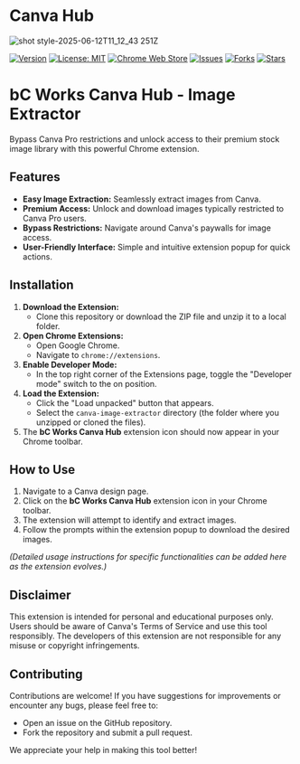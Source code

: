 # Canva Hub
<p align="center">
  
  ![shot style-2025-06-12T11_12_43 251Z](https://github.com/user-attachments/assets/ad41d936-f84a-466f-8cf1-45ff095bfb97)

</p>


[![Version](https://img.shields.io/badge/version-1.0-blue.svg)](manifest.json) [![License: MIT](https://img.shields.io/badge/License-MIT-yellow.svg)](LICENSE) [![Chrome Web Store](https://img.shields.io/badge/chrome%20web%20store-coming%20soon-green.svg)](#) [![Issues](https://img.shields.io/github/issues/guider23/canvaHub.svg)](https://github.com/guider23/canvaHub/issues) [![Forks](https://img.shields.io/github/forks/guider23/canvaHub.svg)](https://github.com/guider23/canvaHub/network/members) [![Stars](https://img.shields.io/github/stars/guider23/canvaHub.svg)](https://github.com/guider23/canvaHub/stargazers)


# bC Works Canva Hub - Image Extractor

Bypass Canva Pro restrictions and unlock access to their premium stock image library with this powerful Chrome extension.

## Features

*   **Easy Image Extraction:** Seamlessly extract images from Canva.
*   **Premium Access:** Unlock and download images typically restricted to Canva Pro users.
*   **Bypass Restrictions:** Navigate around Canva's paywalls for image access.
*   **User-Friendly Interface:** Simple and intuitive extension popup for quick actions.

## Installation

1.  **Download the Extension:**
    *   Clone this repository or download the ZIP file and unzip it to a local folder.
2.  **Open Chrome Extensions:**
    *   Open Google Chrome.
    *   Navigate to `chrome://extensions`.
3.  **Enable Developer Mode:**
    *   In the top right corner of the Extensions page, toggle the "Developer mode" switch to the on position.
4.  **Load the Extension:**
    *   Click the "Load unpacked" button that appears.
    *   Select the `canva-image-extractor` directory (the folder where you unzipped or cloned the files).
5.  The **bC Works Canva Hub** extension icon should now appear in your Chrome toolbar.

## How to Use

1.  Navigate to a Canva design page.
2.  Click on the **bC Works Canva Hub** extension icon in your Chrome toolbar.
3.  The extension will attempt to identify and extract images.
4.  Follow the prompts within the extension popup to download the desired images.

*(Detailed usage instructions for specific functionalities can be added here as the extension evolves.)*

## Disclaimer

This extension is intended for personal and educational purposes only. Users should be aware of Canva's Terms of Service and use this tool responsibly. The developers of this extension are not responsible for any misuse or copyright infringements.

## Contributing

Contributions are welcome! If you have suggestions for improvements or encounter any bugs, please feel free to:

*   Open an issue on the GitHub repository.
*   Fork the repository and submit a pull request.

We appreciate your help in making this tool better!
